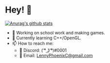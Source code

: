 # Hey! 👋

<!--
**LennyPhoenix/LennyPhoenix** is a ✨ _special_ ✨ repository because its `README.md` (this file) appears on your GitHub profile.

Here are some ideas to get you started:

- 👯 I’m looking to collaborate on ...
- 🤔 I’m looking for help with ...
- 💬 Ask me about ...
- 📫 How to reach me: ...
- 😄 Pronouns: ...
- ⚡ Fun fact: ...
-->

[![Anurag's github stats](https://github-readme-stats.vercel.app/api?username=LennyPhoenix&theme=radical&show_icons=true&include_all_commits=true&count_private=true)](https://github.com/anuraghazra/github-readme-stats)

- 🔭 Working on school work and making games.
- 🌱 Currently learning C++/OpenGL.
- 📫 How to reach me:
  - 💬 Discord: ( ͡° ͜ʖ ͡°)#0001
  - 📧 Email: LennyPhoenixC@gmail.com
